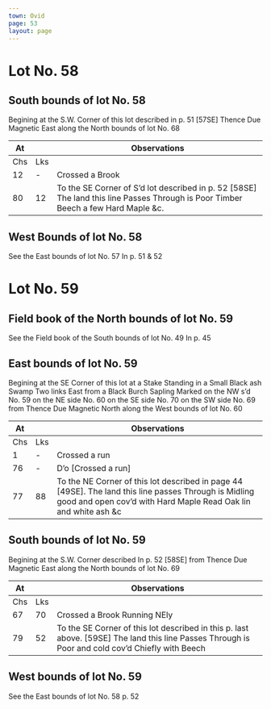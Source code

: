 ```yaml
---
town: Ovid
page: 53
layout: page
---
```


# Lot No. 58

## South bounds of lot No. 58

Begining at the S.W. Corner of this lot described in p. 51 [57SE] Thence Due Magnetic East along the North bounds of lot No. 68

| At |    | Observations |
| -- | -- | ------------ |
| Chs | Lks | |
12 | - | Crossed a Brook
80 | 12 | To the SE Corner of S’d lot described in p. 52 [58SE] The land this line Passes Through is Poor Timber Beech a few Hard Maple &c.

## West Bounds of lot No. 58

See the East bounds of lot No. 57 In p. 51 & 52

# Lot No. 59

## Field book of the North bounds of lot No. 59

See the Field book of the South bounds of lot No. 49 In p. 45

## East bounds of lot No. 59

Begining at the SE Corner of this lot at a Stake Standing in a Small Black ash Swamp Two links East from a Black Burch Sapling Marked on the NW s’d No. 59 on the NE side No. 60 on the SE side No. 70 on the SW side No. 69 from Thence Due Magnetic North along the West bounds of lot No. 60

| At |    | Observations |
| -- | -- | ------------ |
| Chs | Lks | |
1 | - | Crossed a run
76 | - | D’o  [Crossed a run]
77 | 88 | To the NE Corner of this lot described in page 44 [49SE]. The land this line passes Through is Midling good and open cov’d with Hard Maple Read Oak lin and white ash &c

## South bounds of lot No. 59

Begining at the S.W. Corner described In p. 52 [58SE] from Thence Due Magnetic East along the North bounds of lot No. 69

| At |    | Observations |
| -- | -- | ------------ |
| Chs | Lks | |
67 | 70 | Crossed a Brook Running NEly
79 | 52 | To the SE Corner of this lot described in this p. last above. [59SE] The land this line Passes Through is Poor and cold cov’d Chiefly with Beech

## West bounds of lot No. 59

See the East bounds of lot No. 58 p. 52
